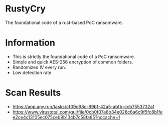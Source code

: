 # RustyCry
The foundational code of a rust-based PoC ransomware.

# Information
- This is strictly the foundational code of a PoC ransomware.
- Simple and quick AES-256 encryption of common folders.
- Randomized IV every run.
- Low detection rate

# Scan Results
- https://app.any.run/tasks/cf09d98c-89b1-42a5-abfb-ccb7553732af
- https://www.virustotal.com/gui/file/0cb0f07a8b34e028c6a6c9f5fc8b1fee2ce4c13105ec075ceb9b134b7c58fa85?nocache=1
